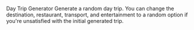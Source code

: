 Day Trip Generator
Generate a random day trip. You can change the destination, restaurant, transport, and entertainment
to a random option if you're unsatisfied with the initial generated trip.